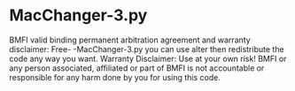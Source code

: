 # MacChanger-3.py
BMFI valid binding permanent arbitration agreement and warranty disclaimer:
Free-  -MacChanger-3.py you can use alter then redistribute the code any way you want.
Warranty Disclaimer: Use at your own risk! BMFI or any person associated, affiliated or part of BMFI is not accountable or responsible for any harm done by you for using this code.
